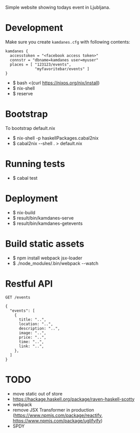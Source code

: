 Simple website showing todays event in Ljubljana.

# Development

Make sure you create `kamdanes.cfg` with following contents:

    kamdanes {
      accesstoken = "<facebook access token>"
      connstr = "dbname=kamdanes user=myuser"
      places = [ "123123/events",
                 "myfavoritebar/events" ]
    }


- $ bash <(curl https://nixos.org/nix/install)
- $ nix-shell
- $ reserve

# Bootstrap

To bootstrap default.nix

- $ nix-shell -p haskellPackages.cabal2nix
- $ cabal2nix --shell . > default.nix

# Running tests

- $ cabal test

# Deployment

- $ nix-build
- $ result/bin/kamdanes-serve
- $ result/bin/kamdanes-getevents

# Build static assets

- $ npm install webpack jsx-loader
- $ ./node_modules/.bin/webpack --watch


# Restful API

`GET /events`

    {
      "events": [
        {
          title: "..",
          location: "..",
          description: "..",
          image: "..",
          price: "..",
          time: "..",
          link: "..",
        },
      ]
    }

# TODO

- move static out of store
- https://hackage.haskell.org/package/raven-haskell-scotty
- webpack
- remove JSX Transformer in production (https://www.npmjs.com/package/reactify, https://www.npmjs.com/package/uglifyify)
- SPDY
